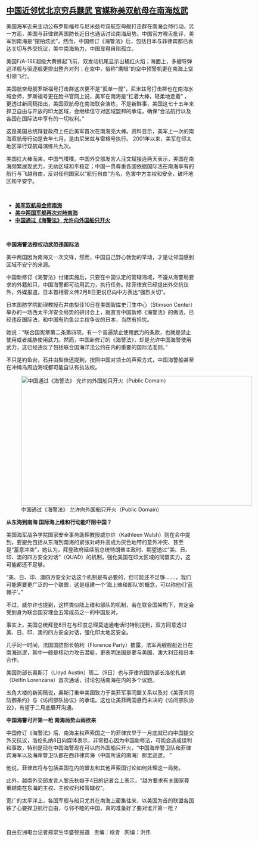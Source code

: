 <!--1612990132000-->
[中国近邻忧北京穷兵黩武  官媒称美双航母在南海炫武](https://www.rfa.org/mandarin/yataibaodao/junshiwaijiao/rc-02102021102355.html)
------

<p></p><p>美国海军近来主动公布罗斯福号与尼米兹号双航空母舰打击群在南海会师行动。另一方面，美国与菲律宾两国防长近日也通话讨论南海局势。中国官方喉舌批评，美军到南海是“摆拍炫武”，然而，中国修订《海警法》后，包括日本与菲律宾都已表达关切与外交抗议，美中南海角力，中国显得自陷孤立。</p><p><span>美国</span><span>F/A-18E</span><span>超级大黄蜂起飞前，双发动机尾显示出橘红火焰；海面上，多艘导弹巡洋舰与驱逐舰更排出整齐对列；在空中，俗称“鹰眼”的空中预警机更在南海上空引领飞行。</span></p><p><span>美国航空母舰罗斯福号打击群这次<span>更</span>不是“孤单一舰”，尼米兹号打击群也在南海水域会师，罗斯福号更在脸书官网上说，美军在南海是“扛着大棒，轻柔地走着”</span><span> </span><span>，更透过新闻稿指出，美国双航母在南海联合演练，不是新鲜事，美国这七十五</span><span></span><span>年来捍卫自由与开放的印太区域，会继续信守对区域盟邦的承诺，确保“合法航行以及各国在国际法中享有的一切权利。”</span></p><p><span>这是美国总统拜登政府上任后美军首次在南海亮大棒。资料显示，美军上一次的南海双航母行动是去年七</span><span></span><span>月，是由尼米兹与雷根号执行。</span><span> 2001</span><span>年以来，美军在印太地区举行双航母演练共九</span><span></span><span>次。</span></p><p><span>美国扛大棒而来，中国气噗噗。中国外交部发言人汪文斌接连两天表示，美国在南海频繁展现武力，无助区域和平稳定；中国一贯尊重各国依据国际法在南海享有的航行与飞越自由，反对任何国家以“航行自由”为名，危害中方主权和安全，破坏地区和平安宁。</span></p><p><br/></p><ul><li><a href="https://www.rfa.org/mandarin/Xinwen/wul0210a-02102021003422.html"><strong>美军双航母会师南海</strong></a></li><li><a href="https://www.rfa.org/mandarin/Xinwen/2-02072021095243.html"><strong>美中两国军舰再次对峙南海</strong></a></li><li><strong><a href="https://www.rfa.org/mandarin/Xinwen/1-01222021095549.html">中国通过《海警法》 允许向外国船只开火</a></strong></li></ul><p><br/></p><p><strong><span>中国海警法授权动武恐违国际法</span></strong></p><p><span>美中两国因为南海又一次交锋，然而，中国自己野心勃勃的举动，才是让邻国感到区域不安宁的来源。</span></p><p><span>中国新修订《海警法》付诸实施后，只要在中国认定的管辖海域，不遵从海警局要求的外籍船只，中国海警都可动用武力，执行任务。除<span></span>菲律宾已经提出外交抗议外，外媒报道，日本首相菅义伟2月</span><span>8</span><span>日更说已向中方表达“强烈关切”。</span></p><p><span>日本国防学院助理教授石井由梨佳</span><span>10日</span><span>在美国智库史汀生中心（</span><span>Stimson Center</span><span>）举办的一场西太平洋安全局势的研讨会上，就直言中国新修《海警法》的做法，已经违反国际法，和中国有钓鱼台主权争议的日本，当然有担忧。</span></p><p><span>她说：“联合国宪章第二条第四项，有一个普遍禁止使用武力的条款，也就是禁止使用或者威胁使用武力。然而，中国新修订的《海警法》，却是允许中国海警使用武力，这已经违反了包括联合国海洋法公约在内的重要的国际法准则。”</span></p><p><span>不只是钓鱼台，石井由梨佳还提到，按照中国对领土的声索方式，中国海警船甚至在冲绳岛周边海域都可能自认有执法权。</span></p><p><span><figure class="image-richtext image-inline captioned" style="width:620px;"><img alt="中国通过《海警法》 允许向外国船只开火（Public Domain）" height="348" src="https://www.rfa.org/mandarin/yataibaodao/junshiwaijiao/rc-02102021102355.html/rc0210e.jpg/@@images/08ecbeff-8d1f-4930-8e90-459b04172a1a.jpeg" title="rc0210e.jpg" width="620"/><figcaption class="image-caption">中国通过《海警法》 允许向外国船只开火（Public Domain）</figcaption><small></small></figure></span></p><p><strong><span>从东海到南海</span></strong><strong><span> </span></strong><strong><span>国际海上维和行动能吓阻中国？</span></strong></p><p><span>美国海军战争学院国家安全事务助理教授威尔许（</span><span>Kathleen Walsh</span><span>）则在会中提到，要避免包括从东海到南海的紧张对峙升高成为灰色地带的意外冲突、甚至是“蓄意冲突”，她认为，拜登政府延续前总统特朗普主政时、期望透过“美、日、印、澳的四方安全对话”（</span><span>QUAD</span><span>）的机制，强化美国在印太区域的同盟实力，这可能都还不足够。</span></p><p><span>“美、日、印、澳四方安全对话这个机制是有必要的，但可能还不足够……</span><span>.</span><span>，我们可能需要更广泛的一个联盟，这是组建一个‘海上维和部队’的概念，可以称他们‘蓝帽子’。”</span></p><p><span>不过，威尔许也提到，这样类似陆上维和部队的机制，若在联合国架构下，肯定会受到身为联合国安理会五常成员之一的中国反对。</span></p><p><span>事实上，美国总统拜登</span><span>8</span><span>日在与印度总理莫迪通电话时特别提到，双方同意透过美、日、印、澳的四方安全对话，强化印太地区安全。</span></p><p><span>几乎同一时间，法国国防部长帕利（</span><span>Florence Parly</span><span>）披露，法军两艘舰艇近日在南海巡逻，其中一艘是核动力攻击潜艇，更表明法国是要与美国、<span>澳大利亚和</span>日本合作。</span></p><p><span>美国防部长奥斯汀（</span><span>Lloyd Austin</span><span>）周二（</span><span>9</span><span>日）也与菲律宾国防部长洛伦扎纳（</span><span>Delfin Lorenzana</span><span>）首次通话，讨论包括南海在内的多个议题。</span></p><p><span>五角大楼的新闻稿说，奥斯汀重申美国致力于美菲军事同盟关系以及对《美菲共同防御条约》与《访问部队协议》的承诺。这也让美菲两国悬而未决的《访问部队协议》，有望于二</span><span></span><span>月底展开沟通。</span></p><p><strong><span>中国海警可开第一枪</span></strong><strong><span> </span></strong><strong><span>南海局势山雨欲来</span></strong></p><p><span>中国修订《海警法》后，南海主权声索国之一的菲律宾早于一</span><span></span><span>月底就已向中国提交外交抗议，洛伦扎纳</span><span>8</span><span>日向媒体表示，非常担心因为中国新修法，可能会造成误判和事故，特别是现在中国海警现在可以向外国船只开火，“中国海岸警卫队和菲律宾海军<span>以及</span>海岸警卫队都在西菲律宾海（中国所说的南海）那里巡逻。</span><span> </span><span>”</span></p><p><span>他说，菲律宾将与包括美国在内的盟友和其他声索国讨论如何处理这一局势。</span></p><p><span>此外，越南外交部发言人黎氏秋姮于</span><span>4</span><span>日的记者会上表示，“越方要求有关国家尊重越南在东海的主权、主权权利和管辖权”。</span></p><p><span>宽广的太平洋上，各国军舰与船只尤其在南海上密集往来，以美国为首的联盟各国铁了心要捍卫航行自由，与邻不睦的中国，真的准备好了要对谁开第一枪？</span></p><p><br/></p><p><span>自由亚洲电台记者郑崇生华盛顿报道   责编：梒青   网编：洪伟</span></p>
